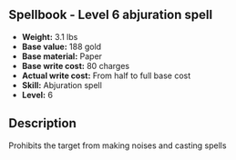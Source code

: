 ## Spellbook - Level 6 abjuration spell
- **Weight:** 3.1 lbs
- **Base value:** 188 gold
- **Base material:** Paper
- **Base write cost:** 80 charges
- **Actual write cost:** From half to full base cost
- **Skill:** Abjuration spell
- **Level:** 6
## Description
Prohibits the target from making noises and casting spells
